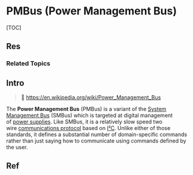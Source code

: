 # PMBus (Power Management Bus)

[TOC]



## Res
### Related Topics



## Intro
> 🔗 https://en.wikipedia.org/wiki/Power_Management_Bus

The **Power Management Bus** (PMBus) is a variant of the [System Management Bus](https://en.wikipedia.org/wiki/System_Management_Bus "System Management Bus") (SMBus) which is targeted at digital management of [power supplies](https://en.wikipedia.org/wiki/Computer_power_supply "Computer power supply"). Like SMBus, it is a relatively slow speed two wire [communications protocol](https://en.wikipedia.org/wiki/Communications_protocol "Communications protocol") based on [I²C](https://en.wikipedia.org/wiki/I%C2%B2C "I²C"). Unlike either of those standards, it defines a substantial number of domain-specific commands rather than just saying how to communicate using commands defined by the user.



## Ref
